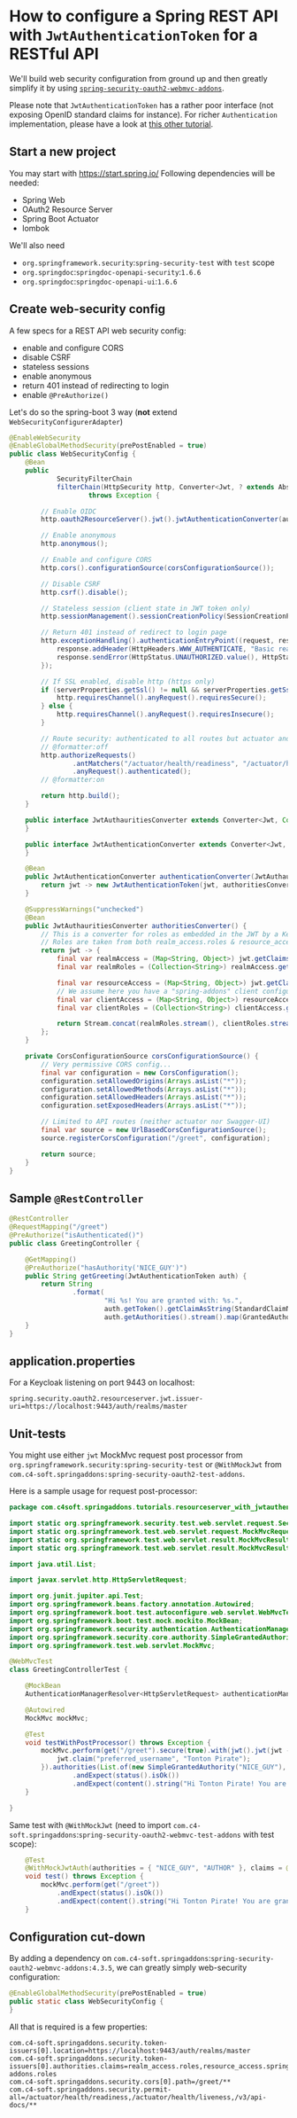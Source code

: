 # How to configure a Spring REST API with `JwtAuthenticationToken` for a RESTful API

We'll build web security configuration from ground up and then greatly simplify it by using [`spring-security-oauth2-webmvc-addons`](https://github.com/ch4mpy/spring-addons/tree/master/webmvc/spring-security-oauth2-webmvc-addons).

Please note that `JwtAuthenticationToken` has a rather poor interface (not exposing OpenID standard claims for instance). For richer `Authentication` implementation, please have a look at [this other tutorial](https://github.com/ch4mpy/spring-addons/blob/master/resource-server_with_oidcauthentication_how_to.md).

## Start a new project
You may start with https://start.spring.io/
Following dependencies will be needed:
- Spring Web
- OAuth2 Resource Server
- Spring Boot Actuator
- lombok

We'll also need 
- `org.springframework.security`:`spring-security-test` with `test` scope
- `org.springdoc`:`springdoc-openapi-security`:`1.6.6`
- `org.springdoc`:`springdoc-openapi-ui`:`1.6.6`

## Create web-security config
A few specs for a REST API web security config:
- enable and configure CORS
- disable CSRF
- stateless sessions
- enable anonymous
- return 401 instead of redirecting to login
- enable `@PreAuthorize()`

Let's do so the spring-boot 3 way (**not** extend `WebSecurityConfigurerAdapter`)
```java
@EnableWebSecurity
@EnableGlobalMethodSecurity(prePostEnabled = true)
public class WebSecurityConfig {
	@Bean
	public
			SecurityFilterChain
			filterChain(HttpSecurity http, Converter<Jwt, ? extends AbstractAuthenticationToken> authenticationConverter, ServerProperties serverProperties)
					throws Exception {

		// Enable OIDC
		http.oauth2ResourceServer().jwt().jwtAuthenticationConverter(authenticationConverter);

		// Enable anonymous
		http.anonymous();

		// Enable and configure CORS
		http.cors().configurationSource(corsConfigurationSource());

		// Disable CSRF
		http.csrf().disable();

		// Stateless session (client state in JWT token only)
		http.sessionManagement().sessionCreationPolicy(SessionCreationPolicy.STATELESS);

		// Return 401 instead of redirect to login page
		http.exceptionHandling().authenticationEntryPoint((request, response, authException) -> {
			response.addHeader(HttpHeaders.WWW_AUTHENTICATE, "Basic realm=\"Restricted Content\"");
			response.sendError(HttpStatus.UNAUTHORIZED.value(), HttpStatus.UNAUTHORIZED.getReasonPhrase());
		});

		// If SSL enabled, disable http (https only)
		if (serverProperties.getSsl() != null && serverProperties.getSsl().isEnabled()) {
			http.requiresChannel().anyRequest().requiresSecure();
		} else {
			http.requiresChannel().anyRequest().requiresInsecure();
		}

		// Route security: authenticated to all routes but actuator and Swagger-UI
		// @formatter:off
		http.authorizeRequests()
				.antMatchers("/actuator/health/readiness", "/actuator/health/liveness", "/v3/api-docs/**").permitAll()
				.anyRequest().authenticated();
		// @formatter:on

		return http.build();
	}

	public interface JwtAuthauritiesConverter extends Converter<Jwt, Collection<? extends GrantedAuthority>> {
	}

	public interface JwtAuthenticationConverter extends Converter<Jwt, JwtAuthenticationToken> {
	}

	@Bean
	public JwtAuthenticationConverter authenticationConverter(JwtAuthauritiesConverter authoritiesConverter) {
		return jwt -> new JwtAuthenticationToken(jwt, authoritiesConverter.convert(jwt));
	}

	@SuppressWarnings("unchecked")
	@Bean
	public JwtAuthauritiesConverter authoritiesConverter() {
		// This is a converter for roles as embedded in the JWT by a Keycloak server
		// Roles are taken from both realm_access.roles & resource_access.{client}.roles
		return jwt -> {
			final var realmAccess = (Map<String, Object>) jwt.getClaims().getOrDefault("realm_access", Map.of());
			final var realmRoles = (Collection<String>) realmAccess.getOrDefault("roles", List.of());

			final var resourceAccess = (Map<String, Object>) jwt.getClaims().getOrDefault("resource_access", Map.of());
			// We assume here you have a "spring-addons" client configure in your Keycloak realm
			final var clientAccess = (Map<String, Object>) resourceAccess.getOrDefault("spring-addons", Map.of());
			final var clientRoles = (Collection<String>) clientAccess.getOrDefault("roles", List.of());

			return Stream.concat(realmRoles.stream(), clientRoles.stream()).map(SimpleGrantedAuthority::new).toList();
		};
	}

	private CorsConfigurationSource corsConfigurationSource() {
		// Very permissive CORS config...
		final var configuration = new CorsConfiguration();
		configuration.setAllowedOrigins(Arrays.asList("*"));
		configuration.setAllowedMethods(Arrays.asList("*"));
		configuration.setAllowedHeaders(Arrays.asList("*"));
		configuration.setExposedHeaders(Arrays.asList("*"));

		// Limited to API routes (neither actuator nor Swagger-UI)
		final var source = new UrlBasedCorsConfigurationSource();
		source.registerCorsConfiguration("/greet", configuration);

		return source;
	}
}
```

## Sample `@RestController`
``` java
@RestController
@RequestMapping("/greet")
@PreAuthorize("isAuthenticated()")
public class GreetingController {

	@GetMapping()
	@PreAuthorize("hasAuthority('NICE_GUY')")
	public String getGreeting(JwtAuthenticationToken auth) {
		return String
				.format(
						"Hi %s! You are granted with: %s.",
						auth.getToken().getClaimAsString(StandardClaimNames.PREFERRED_USERNAME),
						auth.getAuthorities().stream().map(GrantedAuthority::getAuthority).collect(Collectors.joining(", ", "[", "]")));
	}
}
```

## application.properties
For a Keycloak listening on port 9443 on localhost:
```
spring.security.oauth2.resourceserver.jwt.issuer-uri=https://localhost:9443/auth/realms/master
```

## Unit-tests
You might use either `jwt` MockMvc request post processor from `org.springframework.security:spring-security-test` or `@WithMockJwt` from `com.c4-soft.springaddons:spring-security-oauth2-test-addons`.

Here is a sample usage for request post-processor:
```java
package com.c4soft.springaddons.tutorials.resourceserver_with_jwtauthenticationtoken;

import static org.springframework.security.test.web.servlet.request.SecurityMockMvcRequestPostProcessors.jwt;
import static org.springframework.test.web.servlet.request.MockMvcRequestBuilders.get;
import static org.springframework.test.web.servlet.result.MockMvcResultMatchers.content;
import static org.springframework.test.web.servlet.result.MockMvcResultMatchers.status;

import java.util.List;

import javax.servlet.http.HttpServletRequest;

import org.junit.jupiter.api.Test;
import org.springframework.beans.factory.annotation.Autowired;
import org.springframework.boot.test.autoconfigure.web.servlet.WebMvcTest;
import org.springframework.boot.test.mock.mockito.MockBean;
import org.springframework.security.authentication.AuthenticationManagerResolver;
import org.springframework.security.core.authority.SimpleGrantedAuthority;
import org.springframework.test.web.servlet.MockMvc;

@WebMvcTest
class GreetingControllerTest {

	@MockBean
	AuthenticationManagerResolver<HttpServletRequest> authenticationManagerResolver;

	@Autowired
	MockMvc mockMvc;

	@Test
	void testWithPostProcessor() throws Exception {
		mockMvc.perform(get("/greet").secure(true).with(jwt().jwt(jwt -> {
			jwt.claim("preferred_username", "Tonton Pirate");
		}).authorities(List.of(new SimpleGrantedAuthority("NICE_GUY"), new SimpleGrantedAuthority("AUTHOR")))))
				.andExpect(status().isOk())
				.andExpect(content().string("Hi Tonton Pirate! You are granted with: [NICE_GUY, AUTHOR]."));
	}

}
```
Same test with `@WithMockJwt` (need to import `com.c4-soft.springaddons`:`spring-security-oauth2-webmvc-test-addons` with test scope):
```java
    @Test
    @WithMockJwtAuth(authorities = { "NICE_GUY", "AUTHOR" }, claims = @OpenIdClaims(preferredUsername = "Tonton Pirate"))
    void test() throws Exception {
        mockMvc.perform(get("/greet"))
            .andExpect(status().isOk())
            .andExpect(content().string("Hi Tonton Pirate! You are granted with: [NICE_GUY, AUTHOR]."));
    }
```

## Configuration cut-down
By adding a dependency on `com.c4-soft.springaddons`:`spring-security-oauth2-webmvc-addons:4.3.5`, we can greatly simply web-security configuration:
```java
@EnableGlobalMethodSecurity(prePostEnabled = true)
public static class WebSecurityConfig {
}
```
All that is required is a few properties:
```
com.c4-soft.springaddons.security.token-issuers[0].location=https://localhost:9443/auth/realms/master
com.c4-soft.springaddons.security.token-issuers[0].authorities.claims=realm_access.roles,resource_access.spring-addons.roles
com.c4-soft.springaddons.security.cors[0].path=/greet/**
com.c4-soft.springaddons.security.permit-all=/actuator/health/readiness,/actuator/health/liveness,/v3/api-docs/**
```
